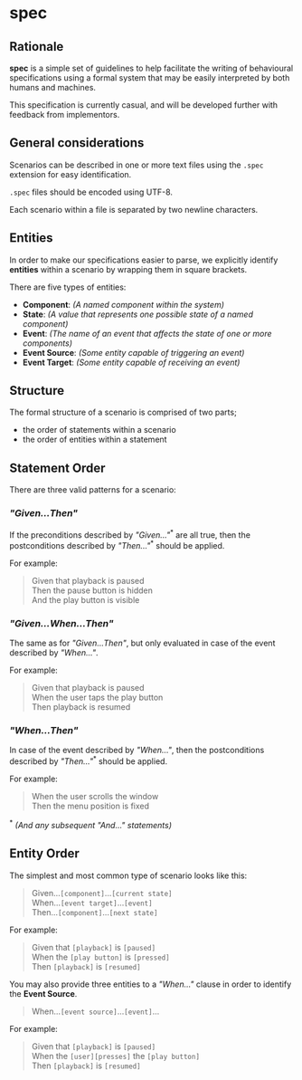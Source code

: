 # spec

## Rationale

**spec** is a simple set of guidelines to help facilitate the writing of behavioural specifications using a formal system that may be easily interpreted by both humans and machines.

This specification is currently casual, and will be developed further with feedback from implementors.

## General considerations

Scenarios can be described in one or more text files using the `.spec` extension for easy identification.

`.spec` files should be encoded using UTF-8.

Each scenario within a file is separated by two newline characters.

## Entities

In order to make our specifications easier to parse, we explicitly identify **entities** within a scenario by wrapping them in square brackets.

There are five types of entities:

- **Component**: _(A named component within the system)_
- **State**: _(A value that represents one possible state of a named component)_
- **Event**: _(The name of an event that affects the state of one or more components)_
- **Event Source**: _(Some entity capable of triggering an event)_
- **Event Target**: _(Some entity capable of receiving an event)_

## Structure

The formal structure of a scenario is comprised of two parts;

- the order of statements within a scenario
- the order of entities within a statement

## Statement Order

There are three valid patterns for a scenario:

### _"Given...Then"_

If the preconditions described by _"Given..."_<sup>\*</sup> are all true, then the postconditions described by _"Then..."_<sup>\*</sup> should be applied.

For example:

> Given that playback is paused<br/>
> Then the pause button is hidden<br/>
> And the play button is visible

### _"Given...When...Then"_

The same as for _"Given...Then"_, but only evaluated in case of the event described by _"When..."_.

For example:

> Given that playback is paused<br/>
> When the user taps the play button<br/>
> Then playback is resumed

### _"When...Then"_

In case of the event described by _"When..."_, then the postconditions described by _"Then..."_<sup>\*</sup> should be applied.

For example:

> When the user scrolls the window<br/>
> Then the menu position is fixed

<sup>\*</sup> _(And any subsequent "And..." statements)_

## Entity Order

The simplest and most common type of scenario looks like this:

> Given...`[component]`...`[current state]`<br/>
> When...`[event target]`...`[event]`<br/>
> Then...`[component]`...`[next state]`

For example:

> Given that `[playback]` is `[paused]`<br/>
> When the `[play button]` is `[pressed]`<br/>
> Then `[playback]` is `[resumed]`

You may also provide three entities to a _"When..."_ clause in order to identify the **Event Source**.

> When...`[event source]`...`[event]`...<br/>

For example:

> Given that `[playback]` is `[paused]`<br/>
> When the `[user][presses]` the `[play button]`<br/>
> Then `[playback]` is `[resumed]`
